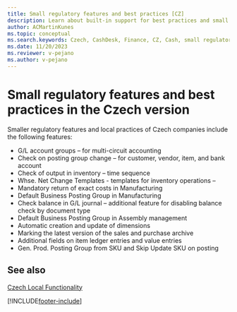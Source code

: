 ```yaml
---
title: Small regulatory features and best practices [CZ]
description: Learn about built-in support for best practices and small regulatory features in the Czech version of Business Central.
author: ACMartinKunes
ms.topic: conceptual
ms.search.keywords: Czech, CashDesk, Finance, CZ, Cash, small regulatory features, best practices
ms.date: 11/20/2023
ms.reviewer: v-pejano
ms.author: v-pejano
---
```


# Small regulatory features and best practices in the Czech version

Smaller regulatory features and local practices of Czech companies include the following features:
- G/L account groups – for multi-circuit accounting
- Check on posting group change – for customer, vendor, item, and bank account
- Check of output in inventory – time sequence
- Whse. Net Change Templates - templates for inventory operations –
- Mandatory return of exact costs in Manufacturing
- Default Business Posting Group in Manufacturing
- Check balance in G/L journal – additional feature for disabling balance check by document type
- Default Business Posting Group in Assembly management
- Automatic creation and update of dimensions
- Marking the latest version of the sales and purchase archive
- Additional fields on item ledger entries and value entries
- Gen. Prod. Posting Group from SKU and Skip Update SKU on posting

## See also
[Czech Local Functionality](czech-local-functionality.md)  


[!INCLUDE[footer-include](../../includes/footer-banner.md)]
